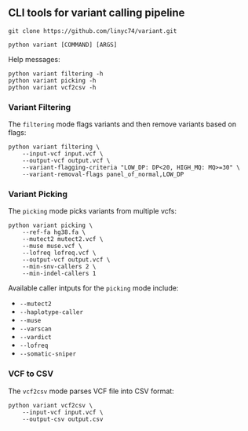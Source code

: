 ## CLI tools for variant calling pipeline

```commandline
git clone https://github.com/linyc74/variant.git

python variant [COMMAND] [ARGS]
```

Help messages:

```commandline
python variant filtering -h
python variant picking -h
python variant vcf2csv -h
```

### Variant Filtering

The `filtering` mode flags variants and then remove variants based on flags:

```commandline
python variant filtering \
    --input-vcf input.vcf \
    --output-vcf output.vcf \
    --variant-flagging-criteria "LOW_DP: DP<20, HIGH_MQ: MQ>=30" \
    --variant-removal-flags panel_of_normal,LOW_DP
```

### Variant Picking

The `picking` mode picks variants from multiple vcfs:

```commandline
python variant picking \
    --ref-fa hg38.fa \     
    --mutect2 mutect2.vcf \
    --muse muse.vcf \      
    --lofreq lofreq.vcf \  
    --output-vcf output.vcf \
    --min-snv-callers 2 \
    --min-indel-callers 1
```

Available caller intputs for the `picking` mode include:
- `--mutect2`
- `--haplotype-caller`
- `--muse`
- `--varscan`
- `--vardict`
- `--lofreq`
- `--somatic-sniper`

### VCF to CSV

The `vcf2csv` mode parses VCF file into CSV format:

```commandline
python variant vcf2csv \
    --input-vcf input.vcf \
    --output-csv output.csv
```
